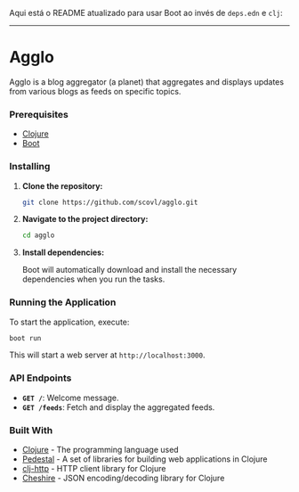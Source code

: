 Aqui está o README atualizado para usar Boot ao invés de `deps.edn` e `clj`:

---

# Agglo

Agglo is a blog aggregator (a planet) that aggregates and displays updates from various blogs as feeds on specific topics.

### Prerequisites

- [Clojure](https://clojure.org/guides/getting_started)
- [Boot](https://boot-clj.github.io/)

### Installing

1. **Clone the repository:**

   ```bash
   git clone https://github.com/scovl/agglo.git
   ```

2. **Navigate to the project directory:**

   ```bash
   cd agglo
   ```

3. **Install dependencies:**

   Boot will automatically download and install the necessary dependencies when you run the tasks.

### Running the Application

To start the application, execute:

```bash
boot run
```

This will start a web server at `http://localhost:3000`.

### API Endpoints

- **`GET /`**: Welcome message.
- **`GET /feeds`**: Fetch and display the aggregated feeds.

### Built With

- [Clojure](https://clojure.org/) - The programming language used
- [Pedestal](https://github.com/pedestal/pedestal) - A set of libraries for building web applications in Clojure
- [clj-http](https://github.com/dakrone/clj-http) - HTTP client library for Clojure
- [Cheshire](https://github.com/dakrone/cheshire) - JSON encoding/decoding library for Clojure
